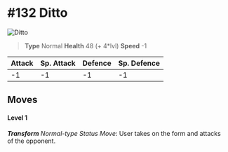 # #132 Ditto


![Ditto](https://img.pokemondb.net/sprites/home/normal/1x/ditto.png)

> **Type** Normal
> **Health** 48 (+ 4\*lvl)
> **Speed** -1

| Attack | Sp. Attack | Defence | Sp. Defence |
| ------ | ---------- | ------- | ----------- |
| -1 | -1 | -1 | -1 |

## Moves
#### Level 1

***Transform** Normal-type Status Move*: User takes on the form and attacks of the opponent.


